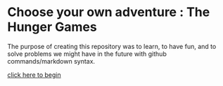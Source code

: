 # Choose your own adventure : The Hunger Games

The purpose of creating this repository was to learn, to have fun, and to solve problems we might have in the future with github commands/markdown syntax. 

[click here to begin](../descisions/1-introduction.md)